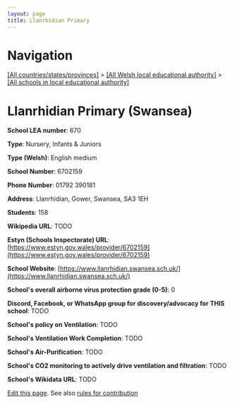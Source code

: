 ```yaml
---
layout: page
title: Llanrhidian Primary
---
```

# Navigation

[[All countries/states/provinces]](../../..) > [[All Welsh local educational authority]](../..) > [[All schools in local educational authority]](..)

# Llanrhidian Primary (Swansea)

**School LEA number**: 670

**Type**: Nursery, Infants & Juniors

**Type (Welsh)**: English medium

**School Number**: 6702159

**Phone Number**: 01792 390181

**Address**: Llanrhidian, Gower, Swansea, SA3 1EH

**Students**: 158

**Wikipedia URL**: TODO

**Estyn (Schools Inspectorate) URL**: [https://www.estyn.gov.wales/provider/6702159](https://www.estyn.gov.wales/provider/6702159)

**School Website**: [https://www.llanrhidian.swansea.sch.uk/](https://www.llanrhidian.swansea.sch.uk/)

**School's overall airborne virus protection grade (0-5)**: 0

**Discord, Facebook, or WhatsApp group for discovery/advocacy for THIS school**: TODO

**School's policy on Ventilation**: TODO

**School's Ventilation Work Completion**: TODO

**School's Air-Purification**: TODO

**School's CO2 monitoring to actively drive ventilation and filtration**: TODO

**School's Wikidata URL**: TODO




[Edit this page](https://github.com/VentilationProject/Wales/edit/prif/./Swansea/Llanrhidian_Primary.md). See also [rules for contribution](../../../contribution-rules/)